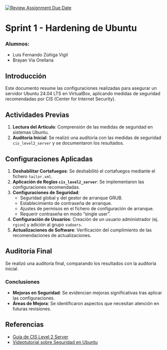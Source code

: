 [![Review Assignment Due Date](https://classroom.github.com/assets/deadline-readme-button-22041afd0340ce965d47ae6ef1cefeee28c7c493a6346c4f15d667ab976d596c.svg)](https://classroom.github.com/a/A04QAW6X)

# Sprint 1 - Hardening de Ubuntu

### Alumnos:
- Luis Fernando Zúñiga Vigil
- Brayan Via Orellana

## Introducción

Este documento resume las configuraciones realizadas para asegurar un servidor Ubuntu 24.04 LTS en VirtualBox, aplicando medidas de seguridad recomendadas por CIS (Center for Internet Security).

## Actividades Previas

1. **Lectura del Artículo**: Comprensión de las medidas de seguridad en sistemas Ubuntu.
2. **Auditoría Inicial**: Se realizó una auditoría con las medidas de seguridad `cis_level2_server` y se documentaron los resultados.

## Configuraciones Aplicadas

1. **Deshabilitar Cortafuegos**: Se deshabilitó el cortafuegos mediante el fichero `tailor.xml`.
2. **Aplicación de Reglas `cis_level2_server`**: Se implementaron las configuraciones recomendadas.
3. **Configuraciones de Seguridad**:
   - Seguridad global y del gestor de arranque GRUB.
   - Establecimiento de contraseña de arranque.
   - Ajustes de permisos en el fichero de configuración de arranque.
   - Requerir contraseña en modo “single user”.
4. **Configuración de Usuarios**: Creación de un usuario administrador (ej. `rgion`) y adición al grupo `sudoers`.
5. **Actualizaciones de Software**: Verificación del cumplimiento de las recomendaciones de actualizaciones.

## Auditoría Final

Se realizó una auditoría final, comparando los resultados con la auditoría inicial.

### Conclusiones

- **Mejoras en Seguridad**: Se evidencian mejoras significativas tras aplicar las configuraciones.
- **Áreas de Mejora**: Se identificaron aspectos que necesitan atención en futuras revisiones.

## Referencias

- [Guía de CIS Level 2 Server](https://www.cisecurity.org/benchmark/ubuntu/)
- [Videotutorial sobre Seguridad en Ubuntu](https://www.example.com)
